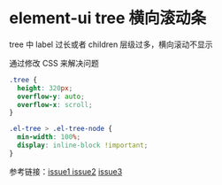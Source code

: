 # element-ui tree 横向滚动条

tree 中 label 过长或者 children 层级过多，横向滚动不显示

通过修改 CSS 来解决问题

```css
.tree {
  height: 320px;
  overflow-y: auto;
  overflow-x: scroll;
}

.el-tree > .el-tree-node {
  min-width: 100%;
  display: inline-block !important;
}
```

参考链接：[issue1 ](https://github.com/ElemeFE/element/issues/4456)[issue2](https://github.com/ElemeFE/element/issues/4944) [issue3](https://github.com/ElemeFE/element/issues/2745)
